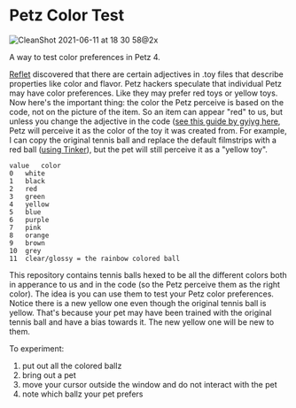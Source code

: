 
# Petz Color Test
![CleanShot 2021-06-11 at 18 30 58@2x](https://user-images.githubusercontent.com/1251094/121757953-0da26480-cae5-11eb-9bf4-68b6e48c9370.jpg)

A way to test color preferences in Petz 4.

[Reflet](https://reflettage.wixsite.com/yabiko/) discovered that there are certain adjectives in .toy files that describe properties like color and flavor. Petz hackers speculate that individual Petz may have color preferences. Like they may prefer red toys or yellow toys. Now here's the important thing: the color the Petz perceive is based on the code, not on the picture of the item. So an item can appear "red" to us, but unless you change the adjective in the code ([see this guide by gyiyg here](https://gyiyg.neocities.org/itemhextut.html), Petz will perceive it as the color of the toy it was created from. For example, I can copy the original tennis ball and replace the default filmstrips with a red ball ([using Tinker](https://www.sherlocksoftware.org/page.php?id=15)), but the pet will still perceive it as a "yellow toy". 

```
value	color
0	white
1	black
2	red
3	green
4	yellow
5	blue
6	purple
7	pink
8	orange
9	brown
10	grey
11	clear/glossy = the rainbow colored ball
```


This repository contains tennis balls hexed to be all the different colors both in apperance to us and in the code (so the Petz perceive them as the right color). The idea is you can use them to test your Petz color preferences. Notice there is a new yellow one even though the original tennis ball is yellow. That's because your pet may have been trained with the original tennis ball and have a bias towards it. The new yellow one will be new to them.

To experiment:

1. put out all the colored ballz
2. bring out a pet
3. move your cursor outside the window and do not interact with the pet
4. note which ballz your pet prefers

